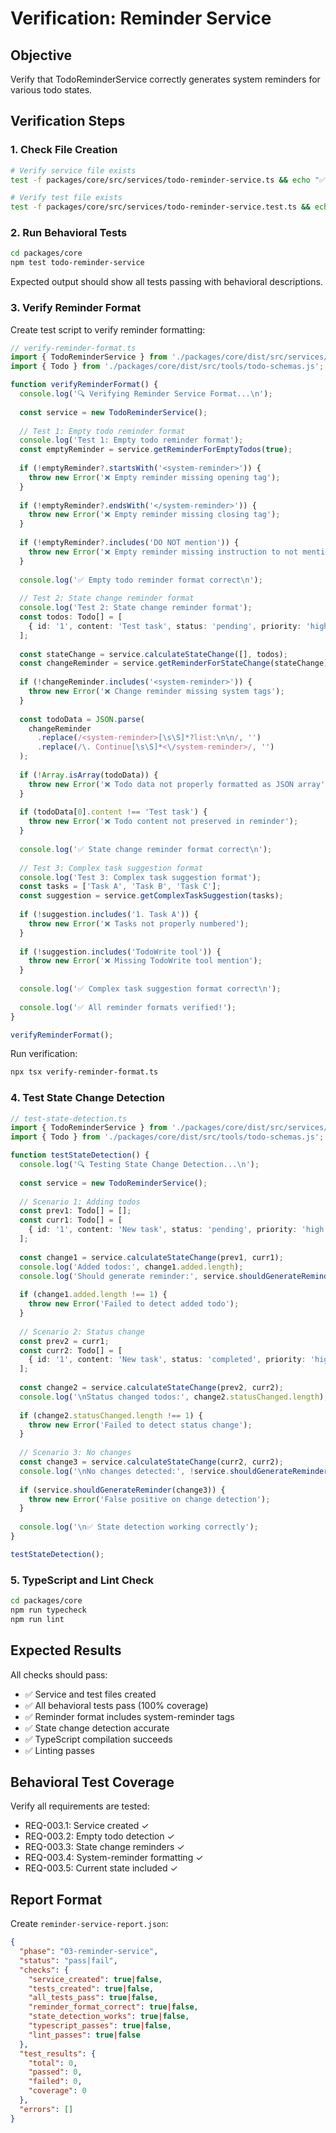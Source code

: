 # Verification: Reminder Service

## Objective
Verify that TodoReminderService correctly generates system reminders for various todo states.

## Verification Steps

### 1. Check File Creation

```bash
# Verify service file exists
test -f packages/core/src/services/todo-reminder-service.ts && echo "✅ Service file created" || echo "❌ Service file missing"

# Verify test file exists
test -f packages/core/src/services/todo-reminder-service.test.ts && echo "✅ Test file created" || echo "❌ Test file missing"
```

### 2. Run Behavioral Tests

```bash
cd packages/core
npm test todo-reminder-service
```

Expected output should show all tests passing with behavioral descriptions.

### 3. Verify Reminder Format

Create test script to verify reminder formatting:

```typescript
// verify-reminder-format.ts
import { TodoReminderService } from './packages/core/dist/src/services/todo-reminder-service.js';
import { Todo } from './packages/core/dist/src/tools/todo-schemas.js';

function verifyReminderFormat() {
  console.log('🔍 Verifying Reminder Service Format...\n');
  
  const service = new TodoReminderService();
  
  // Test 1: Empty todo reminder format
  console.log('Test 1: Empty todo reminder format');
  const emptyReminder = service.getReminderForEmptyTodos(true);
  
  if (!emptyReminder?.startsWith('<system-reminder>')) {
    throw new Error('❌ Empty reminder missing opening tag');
  }
  
  if (!emptyReminder?.endsWith('</system-reminder>')) {
    throw new Error('❌ Empty reminder missing closing tag');
  }
  
  if (!emptyReminder?.includes('DO NOT mention')) {
    throw new Error('❌ Empty reminder missing instruction to not mention to user');
  }
  
  console.log('✅ Empty todo reminder format correct\n');
  
  // Test 2: State change reminder format
  console.log('Test 2: State change reminder format');
  const todos: Todo[] = [
    { id: '1', content: 'Test task', status: 'pending', priority: 'high' }
  ];
  
  const stateChange = service.calculateStateChange([], todos);
  const changeReminder = service.getReminderForStateChange(stateChange);
  
  if (!changeReminder.includes('<system-reminder>')) {
    throw new Error('❌ Change reminder missing system tags');
  }
  
  const todoData = JSON.parse(
    changeReminder
      .replace(/<system-reminder>[\s\S]*?list:\n\n/, '')
      .replace(/\. Continue[\s\S]*<\/system-reminder>/, '')
  );
  
  if (!Array.isArray(todoData)) {
    throw new Error('❌ Todo data not properly formatted as JSON array');
  }
  
  if (todoData[0].content !== 'Test task') {
    throw new Error('❌ Todo content not preserved in reminder');
  }
  
  console.log('✅ State change reminder format correct\n');
  
  // Test 3: Complex task suggestion format
  console.log('Test 3: Complex task suggestion format');
  const tasks = ['Task A', 'Task B', 'Task C'];
  const suggestion = service.getComplexTaskSuggestion(tasks);
  
  if (!suggestion.includes('1. Task A')) {
    throw new Error('❌ Tasks not properly numbered');
  }
  
  if (!suggestion.includes('TodoWrite tool')) {
    throw new Error('❌ Missing TodoWrite tool mention');
  }
  
  console.log('✅ Complex task suggestion format correct\n');
  
  console.log('✅ All reminder formats verified!');
}

verifyReminderFormat();
```

Run verification:
```bash
npx tsx verify-reminder-format.ts
```

### 4. Test State Change Detection

```typescript
// test-state-detection.ts
import { TodoReminderService } from './packages/core/dist/src/services/todo-reminder-service.js';
import { Todo } from './packages/core/dist/src/tools/todo-schemas.js';

function testStateDetection() {
  console.log('🔍 Testing State Change Detection...\n');
  
  const service = new TodoReminderService();
  
  // Scenario 1: Adding todos
  const prev1: Todo[] = [];
  const curr1: Todo[] = [
    { id: '1', content: 'New task', status: 'pending', priority: 'high' }
  ];
  
  const change1 = service.calculateStateChange(prev1, curr1);
  console.log('Added todos:', change1.added.length);
  console.log('Should generate reminder:', service.shouldGenerateReminder(change1));
  
  if (change1.added.length !== 1) {
    throw new Error('Failed to detect added todo');
  }
  
  // Scenario 2: Status change
  const prev2 = curr1;
  const curr2: Todo[] = [
    { id: '1', content: 'New task', status: 'completed', priority: 'high' }
  ];
  
  const change2 = service.calculateStateChange(prev2, curr2);
  console.log('\nStatus changed todos:', change2.statusChanged.length);
  
  if (change2.statusChanged.length !== 1) {
    throw new Error('Failed to detect status change');
  }
  
  // Scenario 3: No changes
  const change3 = service.calculateStateChange(curr2, curr2);
  console.log('\nNo changes detected:', !service.shouldGenerateReminder(change3));
  
  if (service.shouldGenerateReminder(change3)) {
    throw new Error('False positive on change detection');
  }
  
  console.log('\n✅ State detection working correctly');
}

testStateDetection();
```

### 5. TypeScript and Lint Check

```bash
cd packages/core
npm run typecheck
npm run lint
```

## Expected Results

All checks should pass:
- ✅ Service and test files created
- ✅ All behavioral tests pass (100% coverage)
- ✅ Reminder format includes system-reminder tags
- ✅ State change detection accurate
- ✅ TypeScript compilation succeeds
- ✅ Linting passes

## Behavioral Test Coverage

Verify all requirements are tested:
- REQ-003.1: Service created ✓
- REQ-003.2: Empty todo detection ✓
- REQ-003.3: State change reminders ✓
- REQ-003.4: System-reminder formatting ✓
- REQ-003.5: Current state included ✓

## Report Format

Create `reminder-service-report.json`:
```json
{
  "phase": "03-reminder-service",
  "status": "pass|fail",
  "checks": {
    "service_created": true|false,
    "tests_created": true|false,
    "all_tests_pass": true|false,
    "reminder_format_correct": true|false,
    "state_detection_works": true|false,
    "typescript_passes": true|false,
    "lint_passes": true|false
  },
  "test_results": {
    "total": 0,
    "passed": 0,
    "failed": 0,
    "coverage": 0
  },
  "errors": []
}
```